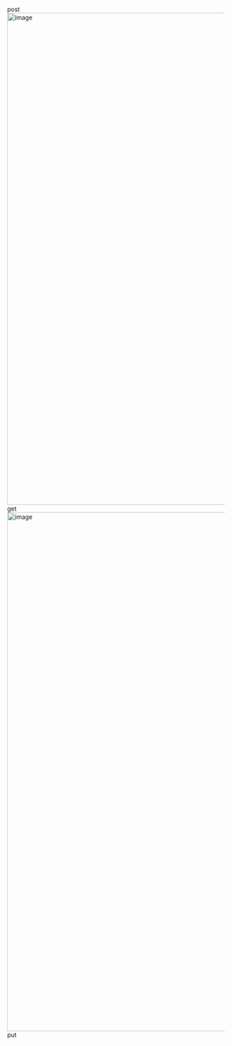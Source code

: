 post
<img width="1915" height="1138" alt="image" src="https://github.com/user-attachments/assets/dae3bef9-357b-472c-91ff-790114541589" />
get 
<img width="1920" height="1200" alt="image" src="https://github.com/user-attachments/assets/98a1c612-8e6c-4da4-902c-130f6e2ca1ef" />
put
